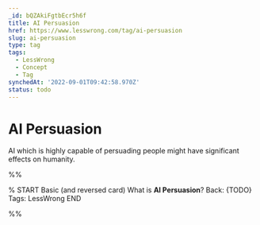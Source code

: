 ```yaml
---
_id: bQZAkiFgtbEcr5h6f
title: AI Persuasion
href: https://www.lesswrong.com/tag/ai-persuasion
slug: ai-persuasion
type: tag
tags:
  - LessWrong
  - Concept
  - Tag
synchedAt: '2022-09-01T09:42:58.970Z'
status: todo
---
```


# AI Persuasion

AI which is highly capable of persuading people might have significant effects on humanity.


%%

% START
Basic (and reversed card)
What is **AI Persuasion**?
Back: {TODO}
Tags: LessWrong
END

%%
	
